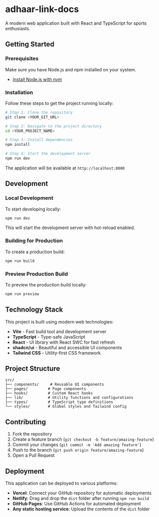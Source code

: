# adhaar-link-docs

A modern web application built with React and TypeScript for sports enthusiasts.

## Getting Started

### Prerequisites

Make sure you have Node.js and npm installed on your system.
- [Install Node.js with nvm](https://github.com/nvm-sh/nvm#installing-and-updating)

### Installation

Follow these steps to get the project running locally:

```sh
# Step 1: Clone the repository
git clone <YOUR_GIT_URL>

# Step 2: Navigate to the project directory
cd <YOUR_PROJECT_NAME>

# Step 3: Install dependencies
npm install

# Step 4: Start the development server
npm run dev
```

The application will be available at `http://localhost:8080`

## Development

### Local Development

To start developing locally:

```sh
npm run dev
```

This will start the development server with hot-reload enabled.

### Building for Production

To create a production build:

```sh
npm run build
```

### Preview Production Build

To preview the production build locally:

```sh
npm run preview
```

## Technology Stack

This project is built using modern web technologies:

- **Vite** - Fast build tool and development server
- **TypeScript** - Type-safe JavaScript
- **React** - UI library with React SWC for fast refresh
- **shadcn/ui** - Beautiful and accessible UI components
- **Tailwind CSS** - Utility-first CSS framework

## Project Structure

```
src/
├── components/     # Reusable UI components
├── pages/         # Page components
├── hooks/         # Custom React hooks
├── lib/           # Utility functions and configurations
├── types/         # TypeScript type definitions
└── styles/        # Global styles and Tailwind config
```

## Contributing

1. Fork the repository
2. Create a feature branch (`git checkout -b feature/amazing-feature`)
3. Commit your changes (`git commit -m 'Add amazing feature'`)
4. Push to the branch (`git push origin feature/amazing-feature`)
5. Open a Pull Request

## Deployment

This application can be deployed to various platforms:

- **Vercel**: Connect your GitHub repository for automatic deployments
- **Netlify**: Drag and drop the `dist` folder after running `npm run build`
- **GitHub Pages**: Use GitHub Actions for automated deployment
- **Any static hosting service**: Upload the contents of the `dist` folder

